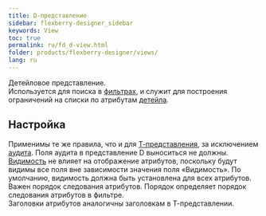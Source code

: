 ```yaml
---
title: D-представление
sidebar: flexberry-designer_sidebar
keywords: View
toc: true
permalink: ru/fd_d-view.html
folder: products/flexberry-designer/views/
lang: ru
---
```


Детейловое представление.  
Используется для поиска в [фильтрах](fw_filtersand-limits.html), и служит для построения ограничений на списки по атрибутам [детейла](fo_detail-associations-and-their-properties.html).

## Настройка

Применимы те же правила, что и для [Т-представления](fd_t-view.html), за исключением [аудита](efs_audit.html). Поля аудита в представление D выноситься не должны.  
[Видимость](fd_hidden-properties-view.html) не влияет на отображение атрибутов, поскольку будут видимы все поля вне зависимости значения поля «Видимость». По умолчанию, видимость должна быть установлена для всех атрибутов.  
Важен порядок следования атрибутов. Порядок определяет порядок следования атрибутов в фильтре.  
Заголовки атрибутов аналогичны заголовкам в Т-представлении.  
